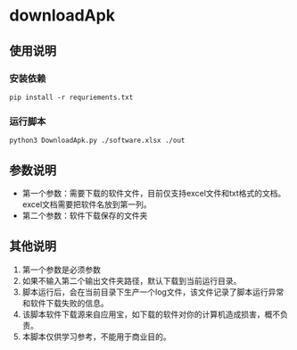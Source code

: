 # downloadApk
## 使用说明
### 安装依赖
```
pip install -r requriements.txt
```

### 运行脚本
```
python3 DownloadApk.py ./software.xlsx ./out
```

## 参数说明
* 第一个参数：需要下载的软件文件，目前仅支持excel文件和txt格式的文档。excel文档需要把软件名放到第一列。
* 第二个参数：软件下载保存的文件夹


## 其他说明
1. 第一个参数是必须参数
2. 如果不输入第二个输出文件夹路径，默认下载到当前运行目录。
3. 脚本运行后，会在当前目录下生产一个log文件，该文件记录了脚本运行异常和软件下载失败的信息。
4. 该脚本软件下载源来自应用宝，如下载的软件对你的计算机造成损害，概不负责。
5. 本脚本仅供学习参考，不能用于商业目的。
